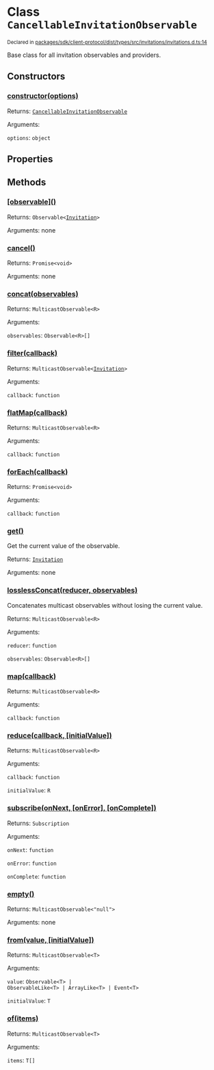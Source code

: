 # Class `CancellableInvitationObservable`
<sub>Declared in [packages/sdk/client-protocol/dist/types/src/invitations/invitations.d.ts:14]()</sub>


Base class for all invitation observables and providers.


## Constructors
### [constructor(options)]()



Returns: <code>[CancellableInvitationObservable](/api/@dxos/react-client/classes/CancellableInvitationObservable)</code>

Arguments: 

`options`: <code>object</code>


## Properties


## Methods
### [\[observable\]()]()



Returns: <code>Observable&lt;[Invitation](/api/@dxos/react-client/interfaces/Invitation)&gt;</code>

Arguments: none

### [cancel()]()



Returns: <code>Promise&lt;void&gt;</code>

Arguments: none

### [concat(observables)]()



Returns: <code>MulticastObservable&lt;R&gt;</code>

Arguments: 

`observables`: <code>Observable&lt;R&gt;[]</code>

### [filter(callback)]()



Returns: <code>MulticastObservable&lt;[Invitation](/api/@dxos/react-client/interfaces/Invitation)&gt;</code>

Arguments: 

`callback`: <code>function</code>

### [flatMap(callback)]()



Returns: <code>MulticastObservable&lt;R&gt;</code>

Arguments: 

`callback`: <code>function</code>

### [forEach(callback)]()



Returns: <code>Promise&lt;void&gt;</code>

Arguments: 

`callback`: <code>function</code>

### [get()]()



Get the current value of the observable.


Returns: <code>[Invitation](/api/@dxos/react-client/interfaces/Invitation)</code>

Arguments: none

### [losslessConcat(reducer, observables)]()



Concatenates multicast observables without losing the current value.


Returns: <code>MulticastObservable&lt;R&gt;</code>

Arguments: 

`reducer`: <code>function</code>

`observables`: <code>Observable&lt;R&gt;[]</code>

### [map(callback)]()



Returns: <code>MulticastObservable&lt;R&gt;</code>

Arguments: 

`callback`: <code>function</code>

### [reduce(callback, \[initialValue\])]()



Returns: <code>MulticastObservable&lt;R&gt;</code>

Arguments: 

`callback`: <code>function</code>

`initialValue`: <code>R</code>

### [subscribe(onNext, \[onError\], \[onComplete\])]()



Returns: <code>Subscription</code>

Arguments: 

`onNext`: <code>function</code>

`onError`: <code>function</code>

`onComplete`: <code>function</code>

### [empty()]()



Returns: <code>MulticastObservable&lt;"null"&gt;</code>

Arguments: none

### [from(value, \[initialValue\])]()



Returns: <code>MulticastObservable&lt;T&gt;</code>

Arguments: 

`value`: <code>Observable&lt;T&gt; | ObservableLike&lt;T&gt; | ArrayLike&lt;T&gt; | Event&lt;T&gt;</code>

`initialValue`: <code>T</code>

### [of(items)]()



Returns: <code>MulticastObservable&lt;T&gt;</code>

Arguments: 

`items`: <code>T[]</code>
